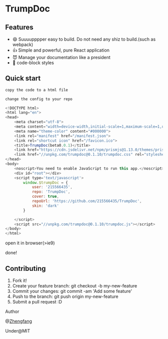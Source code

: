 # TrumpDoc

## Features
- 😄 Suuuupppper easy to build. Do not need any shiz to build.(such as webpack)
- 👍 Simple and powerful, pure React application
- 😈 Manage your documentation like a president
- 📄 code-block styles
 
## Quick start
```js
copy the code to a html file

change the config to your repo
```

```js
<!DOCTYPE html>
<html lang="en">
<head>
    <meta charset="utf-8">
    <meta content="width=device-width,initial-scale=1,maximum-scale=1,user-scalable=0;" name="viewport" />
    <meta name="theme-color" content="#000000">
    <link rel="manifest" href="/manifest.json">
    <link rel="shortcut icon" href="/favicon.ico">
    <title>TrumpDoc(beta0.0.1)</title>
    <link href="https://cdn.jsdelivr.net/npm/prismjs@1.13.0/themes/prism-okaidia.css" rel="stylesheet">
    <link href="//unpkg.com/trumpdoc@0.1.10/trumpdoc.css" rel="stylesheet">
</head>
<body>
    <noscript>You need to enable JavaScript to run this app.</noscript>
    <div id="root"></div>
    <script type='text/javascript'>
        window.$trumpDoc = {
            user: '215566435',
            repo: 'TrumpDoc',
            cover: true,
            repoUrl: 'https://github.com/215566435/TrumpDoc',
            skin: 'dark'
        }

    </script>
    <script src="//unpkg.com/trumpdoc@0.1.10/trumpdoc.js"></script>
</body>
</html>
```

open it in browser(>ie9)

 done!

## Contributing

1. Fork it!
2. Create your feature branch: git checkout -b my-new-feature
3. Commit your changes: git commit -am 'Add some feature'
4. Push to the branch: git push origin my-new-feature
5. Submit a pull request :D

Author

@[Zhengfang](https://github.com/215566435)

Under@MIT